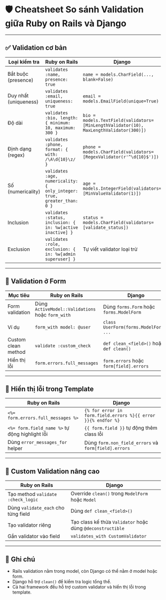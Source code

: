 # 🛡️ Cheatsheet So sánh Validation giữa Ruby on Rails và Django

---

## ✅ Validation cơ bản

| Loại kiểm tra | Ruby on Rails | Django |
|---------------|----------------|--------|
| Bắt buộc (presence) | `validates :name, presence: true` | `name = models.CharField(..., blank=False)` |
| Duy nhất (uniqueness) | `validates :email, uniqueness: true` | `email = models.EmailField(unique=True)` |
| Độ dài | `validates :bio, length: { minimum: 10, maximum: 300 }` | `bio = models.TextField(validators=[MinLengthValidator(10), MaxLengthValidator(300)])` |
| Định dạng (regex) | `validates :phone, format: { with: /\A\d{10}\z/ }` | `phone = models.CharField(validators=[RegexValidator(r'^\d{10}$')])` |
| Số (numericality) | `validates :age, numericality: { only_integer: true, greater_than: 0 }` | `age = models.IntegerField(validators=[MinValueValidator(1)])` |
| Inclusion | `validates :status, inclusion: { in: %w[active inactive] }` | `status = models.CharField(validators=[validate_status])` |
| Exclusion | `validates :role, exclusion: { in: %w[admin superuser] }` | Tự viết validator loại trừ |

---

## 📝 Validation ở Form

| Mục tiêu | Ruby on Rails | Django |
|----------|----------------|--------|
| Form validation | Dùng `ActiveModel::Validations` hoặc `form_with` | Dùng `forms.Form` hoặc `forms.ModelForm` |
| Ví dụ | `form_with model: @user` | `class UserForm(forms.ModelForm): ...` |
| Custom clean method | `validate :custom_check` | `def clean_<field>()` hoặc `def clean()` |
| Hiển thị lỗi | `form.errors.full_messages` | `form.errors` hoặc `form[field].errors` |

---

## 🎨 Hiển thị lỗi trong Template

| Ruby on Rails | Django |
|---------------|--------|
| `<%= form.errors.full_messages %>` | `{% for error in form.field.errors %}{{ error }}{% endfor %}` |
| `<%= form.field_name %>` tự động highlight lỗi | `{{ form.field }}` tự động thêm class lỗi |
| Dùng `error_messages_for` helper | Dùng `form.non_field_errors` và `form[field].errors` |

---

## 🧠 Custom Validation nâng cao

| Ruby on Rails | Django |
|---------------|--------|
| Tạo method `validate :check_logic` | Override `clean()` trong `ModelForm` hoặc `Model` |
| Dùng `validate_each` cho từng field | Dùng `def clean_<field>()` |
| Tạo validator riêng | Tạo class kế thừa `Validator` hoặc dùng `@deconstructible` |
| Gắn validator vào field | `validates_with CustomValidator` | `validators=[CustomValidator()]` |

---

## 📌 Ghi chú

- Rails validation nằm trong model, còn Django có thể nằm ở model hoặc form.
- Django hỗ trợ `clean()` để kiểm tra logic tổng thể.
- Cả hai framework đều hỗ trợ custom validator và hiển thị lỗi trong template.

